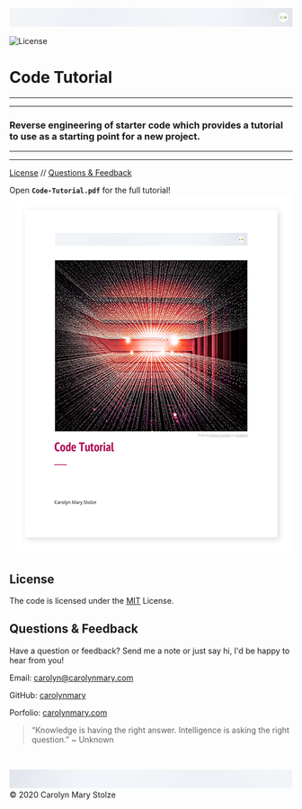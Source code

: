 ![header](./assets/cm_header.png)

![License](https://img.shields.io/badge/License-MIT-green) </br>

<!-- ![logo](pathToFileHere) -->
# Code Tutorial   
 
- - -
- - -
### Reverse engineering of starter code which provides a tutorial to use as a starting point for a new project.
- - -
- - -

<!-- TOC -->
[License](#license) // [Questions & Feedback](#questions-feedback) 


Open **`Code-Tutorial.pdf`** for the full tutorial! </br>
![cover](./assets/Code-Tutorial.png)

## License
    
The code is licensed under the [MIT](https://choosealicense.com/licenses/mit/) License.
  
## Questions & Feedback
  
Have a question or feedback? Send me a note or just say hi, I'd be happy to hear from you!
  
Email: carolyn@carolynmary.com </br>
  
GitHub: [carolynmary](https://github.com/carolynmary) </br>
  
Porfolio: [carolynmary.com](https://carolynmary.com) 
  
> “Knowledge is having the right answer. Intelligence is asking the right question.” ~ Unknown
  
</br>

![footer](./assets/cm_footer.png)
© 2020 Carolyn Mary Stolze